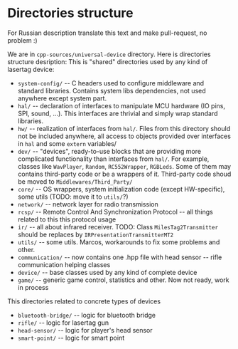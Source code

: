 # Directories structure
For Russian description translate this text and make pull-request, no problem :)

We are in `cpp-sources/universal-device` directory. Here is directories structure desription:
This is "shared" directories used by any kind of lasertag device:
- `system-config/` -- C headers used to configure middleware and standard libraries. Contains system libs dependencies, not used anywhere except system part.
- `hal/` -- declaration of interfaces to manipulate MCU hardware (IO pins, SPI, sound, ...). This interfaces are thrivial and simply wrap standard libraries.
- `hw/` -- realization of interfaces from `hal/`. Files from this directory should not be included anywhere, all access to objects provided over interfaces in `hal` and some `extern` variables/
- `dev/` -- "devices", ready-to-use blocks that are providing more complicated functionality than interfaces from `hal/`. For example, classes like `WavPlayer`, `Random`, `RC552Wrapper`, `RGBLeds`. Some of them may contains third-party code or be a wrappers of it. Third-party code shoud be moved to `Middlewares/Third_Party/`
- `core/` -- OS wrappers, system initialization code (except HW-specific), some utils (TODO: move it to `utils/`?)
- `network/` -- network layer for radio transmission
- `rcsp/` -- Remote Control And Synchronization Protocol -- all things related to this this protocol usage
- `ir/` -- all about infrared receiver. TODO: Class `MilesTag2Transmitter` should be replaces by `IRPresentationTransmitterMT2`
- `utils/` -- some utils. Marcos, workarounds to fix some problems and other.
- `communication/` -- now contains one .hpp file with head sensor -- rifle communication helping classes
- `device/` -- base classes used by any kind of complete device
- `game/` -- generic game control, statistics and other. Now not ready, work in process

This directories related to concrete types of devices
- `bluetooth-bridge/` -- logic for bluetooth bridge
- `rifle/` -- logic for lasertag gun
- `head-sensor/` -- logic for player's head sensor
- `smart-point/` -- logic for smart point


